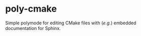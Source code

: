 # poly-cmake
Simple polymode for editing CMake files with (_e.g._) embedded documentation for Sphinx.
